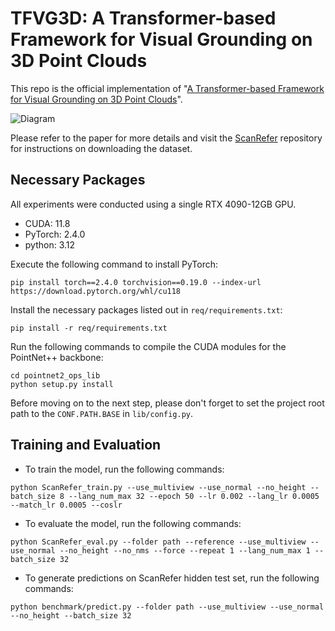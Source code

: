 # TFVG3D: A Transformer-based Framework for Visual Grounding on 3D Point Clouds

This repo is the official implementation of "[A Transformer-based Framework for Visual Grounding on 3D Point Clouds](https://ieeexplore.ieee.org/document/10475280)".

![Diagram](./image/Diagram.jpg)

Please refer to the paper for more details and visit the [ScanRefer](https://github.com/daveredrum/ScanRefer) repository for instructions on downloading the dataset.

## Necessary Packages 
All experiments were conducted using a single RTX 4090-12GB GPU.
* CUDA: 11.8
* PyTorch: 2.4.0
* python: 3.12

Execute the following command to install PyTorch:
```shell
pip install torch==2.4.0 torchvision==0.19.0 --index-url https://download.pytorch.org/whl/cu118
```

Install the necessary packages listed out in `req/requirements.txt`:
```shell
pip install -r req/requirements.txt
```

Run the following commands to compile the CUDA modules for the PointNet++ backbone:
```shell
cd pointnet2_ops_lib
python setup.py install
```

Before moving on to the next step, please don't forget to set the project root path to the `CONF.PATH.BASE` in `lib/config.py`.

## Training and Evaluation

* To train the model, run the following commands:

```shell
python ScanRefer_train.py --use_multiview --use_normal --no_height --batch_size 8 --lang_num_max 32 --epoch 50 --lr 0.002 --lang_lr 0.0005 --match_lr 0.0005 --coslr
```

* To evaluate the model, run the following commands:

```shell
python ScanRefer_eval.py --folder path --reference --use_multiview --use_normal --no_height --no_nms --force --repeat 1 --lang_num_max 1 --batch_size 32
```

* To generate predictions on ScanRefer hidden test set, run the following commands:

```shell
python benchmark/predict.py --folder path --use_multiview --use_normal --no_height --batch_size 32 
```
